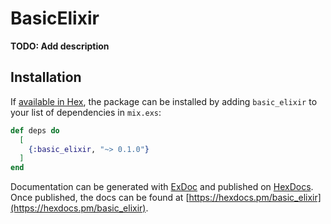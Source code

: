 # BasicElixir

**TODO: Add description**

## Installation

If [available in Hex](https://hex.pm/docs/publish), the package can be installed
by adding `basic_elixir` to your list of dependencies in `mix.exs`:

```elixir
def deps do
  [
    {:basic_elixir, "~> 0.1.0"}
  ]
end
```

Documentation can be generated with [ExDoc](https://github.com/elixir-lang/ex_doc)
and published on [HexDocs](https://hexdocs.pm). Once published, the docs can
be found at [https://hexdocs.pm/basic_elixir](https://hexdocs.pm/basic_elixir).

